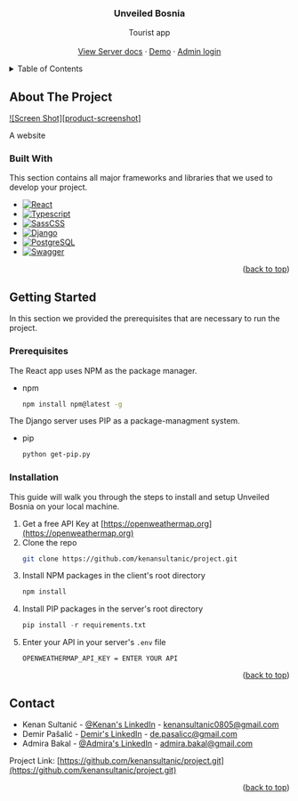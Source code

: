 <a name="readme-top"></a>

<h3 align="center">Unveiled Bosnia</h3>
<p align="center">
    Tourist app
    <br />
    <br />
    <a href="https://project-production-149b.up.railway.app/swagger/">View Server docs</a>
    ·
    <a href="https://project-production-149b.up.railway.app/front/">Demo</a>
    ·
    <a href="https://project-production-149b.up.railway.app/admin/login/?next=/admin/">Admin login</a>
  </p>
</div>

<!-- TABLE OF CONTENTS -->
<details>
  <summary>Table of Contents</summary>
  <ol>
    <li>
      <a href="#about-the-project">About The Project</a>
      <ul>
        <li><a href="#built-with">Built With</a></li>
      </ul>
    </li>
    <li>
      <a href="#getting-started">Getting Started</a>
      <ul>
        <li><a href="#prerequisites">Prerequisites</a></li>
        <li><a href="#installation">Installation</a></li>
      </ul>
    </li>
    <li><a href="#contact">Contact</a></li>
  </ol>
</details>

<!-- ABOUT THE PROJECT -->
## About The Project

[![Screen Shot][product-screenshot]](https://example.com)

A website 


### Built With

This section contains all major frameworks and libraries that we used to develop your project. 

* [![React][React.js]][React-url]
* [![Typescript][TypeScript]][TypeScript-url]
* [![SassCSS][SassCSS]][SassCSS-url]
* [![Django][Django]][Django-url]
* [![PostgreSQL][PostgreSQL]][PostgreSQL-url]
* [![Swagger][Swagger]][Swagger-url]

<p align="right">(<a href="#readme-top">back to top</a>)</p>

<!-- GETTING STARTED -->
## Getting Started

In this section we provided the prerequisites that are necessary to run the project.

### Prerequisites

The React app uses NPM as the package manager.
* npm
  ```sh
  npm install npm@latest -g
  ```

The Django server uses PIP as a package-managment system.
* pip
  ```sh
  python get-pip.py
  ```


### Installation

This guide will walk you through the steps to install and setup
Unveiled Bosnia on your local machine.

1. Get a free API Key at [https://openweathermap.org](https://openweathermap.org)
2. Clone the repo
   ```sh
   git clone https://github.com/kenansultanic/project.git
   ```
3. Install NPM packages in the client's root directory
   ```sh
   npm install
   ```
4. Install PIP packages in the server's root directory
   ```py
   pip install -r requirements.txt
   ```
5. Enter your API in your server's `.env` file
   ```env
   OPENWEATHERMAP_API_KEY = ENTER YOUR API
   ```

<p align="right">(<a href="#readme-top">back to top</a>)</p>


<!-- CONTACT -->
## Contact
* Kenan Sultanić - [@Kenan's LinkedIn](https://linkedin.com/in/kenansultanic/) - kenansultanic0805@gmail.com
* Demir Pašalić - [Demir's LinkedIn](https://www.linkedin.com/in/dpasalic/) - de.pasalicc@gmail.com
* Admira Bakal - [@Admira's LinkedIn](https://www.linkedin.com/in/admira-bakal-591176238/) - admira.bakal@gmail.com

Project Link: [https://github.com/kenansultanic/project.git](https://github.com/kenansultanic/project.git)

<p align="right">(<a href="#readme-top">back to top</a>)</p>


[React.js]: https://img.shields.io/badge/react-20232A?style=for-the-badge&logo=react&logoColor=61DAFB
[React-url]: https://reactjs.org/

[TypeScript]: https://img.shields.io/badge/typescript-3178C6?style=for-the-badge&logo=typescript&logoColor=fff
[TypeScript-url]: https://www.typescriptlang.org/

[SassCSS]: https://img.shields.io/badge/sass-C76494?style=for-the-badge&logo=sass&logoColor=fff
[SassCSS-url]: https://sass-lang.com/

[Django]: https://img.shields.io/badge/django-113527?style=for-the-badge&logo=django&logoColor=fff
[Django-url]: https://www.djangoproject.com/

[PostgreSQL]: https://img.shields.io/badge/postgresql-376696?style=for-the-badge&logo=postgresql&logoColor=fff
[PostgreSQL-url]: https://www.postgresql.org/

[Swagger]: https://img.shields.io/badge/swagger-729D08?style=for-the-badge&logo=swagger&logoColor=fff
[Swagger-url]: https://swagger.io/

